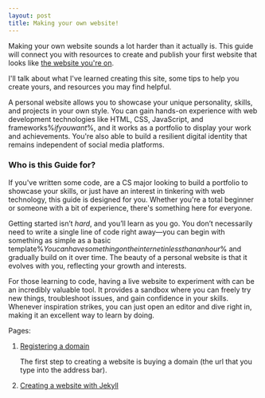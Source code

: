 ```yaml
---
layout: post
title: Making your own website!
---
```


Making your own website sounds a lot harder than it actually is.
This guide will connect you with resources to create and 
publish your first website that looks like [the website you're on](/).

I'll talk about what I've learned creating this site, some tips to help you create yours, and resources you may find helpful.

A personal website allows you to showcase your unique personality, skills, and projects in your own style. 
You can gain hands-on experience with web development technologies like HTML, CSS, JavaScript, and frameworks%$if you want$%,
and it works as a portfolio to display your work and achievements. 
You're also able to build a resilient digital identity that remains independent of social media platforms.

### Who is this Guide for?

If you've written some code, are a CS major looking to build a portfolio to showcase your skills, 
or just have an interest in tinkering with web technology, this guide is designed for you. 
Whether you're a total beginner or someone with a bit of experience, there's something here for everyone.

Getting started isn’t _hard_, and you’ll learn as you go. You don’t necessarily need to write a single line of code right away—you 
can begin with something as simple as a basic 
template%$You can have something on the internet in less than an hour$% 
and gradually build on it over time. 
The beauty of a personal website is that it evolves with you, reflecting your growth and interests.

For those learning to code, having a live website to experiment with can be an incredibly valuable tool. 
It provides a sandbox where you can freely try new things, troubleshoot issues, and gain confidence in your skills. 
Whenever inspiration strikes, you can just open an editor and dive right in, making it an excellent way to learn by doing.

Pages:

1. [Registering a domain](/making-website/buying-a-domain)

    The first step to creating a website is buying a domain (the url that you type into the address bar). 
2. [Creating a website with Jekyll](/making-website/creating-a-website)

    
   

